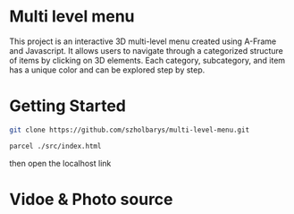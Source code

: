 # Multi level menu

This project is an interactive 3D multi-level menu created using A-Frame and Javascript. It allows users to navigate through a categorized structure of items by clicking on 3D elements. Each category, subcategory, and item has a unique color and can be explored step by step.

# Getting Started

```bash
git clone https://github.com/szholbarys/multi-level-menu.git
```

```bash
parcel ./src/index.html
```

then open the localhost link

# Vidoe & Photo source
